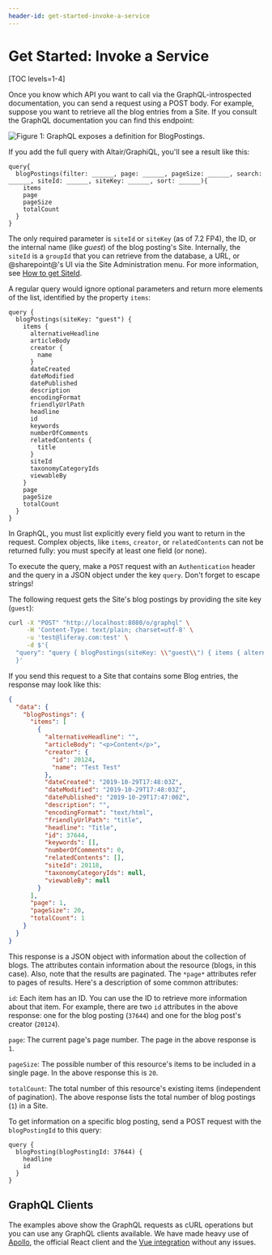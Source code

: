 ```yaml
---
header-id: get-started-invoke-a-service
---
```


# Get Started: Invoke a Service

[TOC levels=1-4]

Once you know which API you want to call via the GraphQL-introspected
documentation, you can send a request using a POST body. For example, suppose
you want to retrieve all the blog entries from a Site. If you consult the
GraphQL documentation you can find this endpoint: 

![Figure 1: GraphQL exposes a definition for BlogPostings.](../../../images/graphql-blog-postings.png)

If you add the full query with Altair/GraphiQL, you'll see a result like this:

```
query{
  blogPostings(filter: ______, page: ______, pageSize: ______, search: ______, siteId: ______, siteKey: ______, sort: ______){
    items
    page
    pageSize
    totalCount
  }
}
```

The only required parameter is `siteId` or `siteKey` (as of 7.2 FP4), the ID, or the internal
name (like *guest*) of the blog posting's Site. Internally, the `siteId` is
a `groupId` that you can retrieve from the database, a URL, or @sharepoint@'s UI
via the Site Administration menu. For more information, see 
[How to get SiteId](/docs/7-2/frameworks/-/knowledge_base/f/how-to-get-site-id).

A regular query would ignore optional parameters and return more elements of the
list, identified by the property `items`:

```
query {
  blogPostings(siteKey: "guest") {
    items {
      alternativeHeadline
      articleBody
      creator {
        name
      }
      dateCreated
      dateModified
      datePublished
      description
      encodingFormat
      friendlyUrlPath
      headline
      id
      keywords
      numberOfComments
      relatedContents {
        title
      }
      siteId
      taxonomyCategoryIds
      viewableBy
    }
    page
    pageSize
    totalCount
  }
}
```

In GraphQL, you must list explicitly every field you want to return in the
request. Complex objects, like `items`, `creator`, or `relatedContents` can
not be returned fully: you must specify at least one field (or none).

To execute the query, make a `POST` request with an `Authentication` header and
the query in a JSON object under the key `query`. Don't forget to escape
strings! 

The following request gets the Site's blog postings by providing the site key
(`guest`):

```bash
curl -X "POST" "http://localhost:8080/o/graphql" \
     -H 'Content-Type: text/plain; charset=utf-8' \
     -u 'test@liferay.com:test' \
     -d $'{
  "query": "query { blogPostings(siteKey: \\"guest\\") { items { alternativeHeadline articleBody creator { id name } dateCreated dateModified datePublished description encodingFormat friendlyUrlPath headline id keywords numberOfComments relatedContents { title } siteId taxonomyCategoryIds viewableBy } page pageSize totalCount } }"
  }'
```

If you send this request to a Site that contains some Blog entries, the
response may look like this: 

```json
{
  "data": {
    "blogPostings": {
      "items": [
        {
          "alternativeHeadline": "",
          "articleBody": "<p>Content</p>",
          "creator": {
            "id": 20124,
            "name": "Test Test"
          },
          "dateCreated": "2019-10-29T17:48:03Z",
          "dateModified": "2019-10-29T17:48:03Z",
          "datePublished": "2019-10-29T17:47:00Z",
          "description": "",
          "encodingFormat": "text/html",
          "friendlyUrlPath": "title",
          "headline": "Title",
          "id": 37644,
          "keywords": [],
          "numberOfComments": 0,
          "relatedContents": [],
          "siteId": 20118,
          "taxonomyCategoryIds": null,
          "viewableBy": null
        }
      ],
      "page": 1,
      "pageSize": 20,
      "totalCount": 1
    }
  }
}
```

This response is a JSON object with information about the collection of blogs.
The attributes contain information about the resource (blogs, in this case).
Also, note that the results are paginated. The `*page*` attributes refer to
pages of results. Here's a description of some common attributes: 

`id`: Each item has an ID. You can use the ID to retrieve more information about
that item. For example, there are two `id` attributes in the above response: one
for the blog posting (`37644`) and one for the blog post's creator (`20124`). 

`page`: The current page's page number. The page in the above response is `1`. 

`pageSize`: The possible number of this resource's items to be included in
a single page. In the above response this is `20`. 

`totalCount`: The total number of this resource's existing items (independent of
pagination). The above response lists the total number of blog postings (`1`) in
a Site. 

To get information on a specific blog posting, send a POST request with the
`blogPostingId` to this query:

```
query {
  blogPosting(blogPostingId: 37644) {
    headline
    id
  }
}
``` 
 
## GraphQL Clients

The examples above show the GraphQL requests as cURL operations but you can use
any GraphQL clients available. We have made heavy use of
[Apollo](https://www.apollographql.com/docs/), the official React client and the
[Vue integration](https://github.com/vuejs/vue-apollo) without any issues.
 
